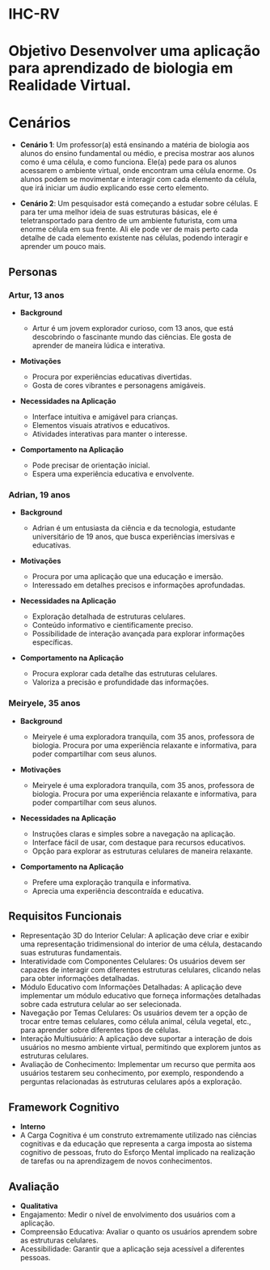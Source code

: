 # IHC-RV

# Objetivo Desenvolver uma aplicação para aprendizado de biologia em Realidade Virtual.

# Cenários

- **Cenário 1**: Um professor(a) está ensinando a matéria de biologia aos alunos do ensino fundamental ou médio, e precisa mostrar aos alunos como é uma célula, e como funciona. Ele(a) pede para os alunos acessarem o ambiente virtual, onde encontram uma célula enorme. Os alunos podem se movimentar e interagir com cada elemento da célula, que irá iniciar um áudio explicando esse certo elemento.

- **Cenário 2**: Um pesquisador está começando a estudar sobre células. E para ter uma melhor ideia de suas estruturas básicas, ele é teletransportado para dentro de um ambiente futurista, com uma enorme célula em sua frente. Ali ele pode ver de mais perto cada detalhe de cada elemento existente nas células, podendo interagir e aprender um pouco mais.

## Personas

### Artur, 13 anos

- **Background**
  - Artur é um jovem explorador curioso, com 13 anos, que está descobrindo o fascinante mundo das ciências. Ele gosta de aprender de maneira lúdica e interativa.
 
- **Motivações**
  - Procura por experiências educativas divertidas.
  - Gosta de cores vibrantes e personagens amigáveis.

- **Necessidades na Aplicação**
  - Interface intuitiva e amigável para crianças.
  - Elementos visuais atrativos e educativos.
  - Atividades interativas para manter o interesse.

- **Comportamento na Aplicação**
  - Pode precisar de orientação inicial.
  - Espera uma experiência educativa e envolvente.

### Adrian, 19 anos

- **Background**
  - Adrian é um entusiasta da ciência e da tecnologia, estudante universitário de 19 anos, que busca experiências imersivas e educativas.
 
- **Motivações**
  - Procura por uma aplicação que una educação e imersão.
  - Interessado em detalhes precisos e informações aprofundadas.

- **Necessidades na Aplicação**
  - Exploração detalhada de estruturas celulares.
  - Conteúdo informativo e cientificamente preciso.
  - Possibilidade de interação avançada para explorar informações específicas.

- **Comportamento na Aplicação**
  - Procura explorar cada detalhe das estruturas celulares.
  - Valoriza a precisão e profundidade das informações.
 
### Meiryele, 35 anos

- **Background**
  - Meiryele é uma exploradora tranquila, com 35 anos, professora de biologia. Procura por uma experiência relaxante e informativa, para poder compartilhar com seus alunos.
 
- **Motivações**
  - Meiryele é uma exploradora tranquila, com 35 anos, professora de biologia. Procura por uma experiência relaxante e informativa, para poder compartilhar com seus alunos.

- **Necessidades na Aplicação**
  - Instruções claras e simples sobre a navegação na aplicação.
  - Interface fácil de usar, com destaque para recursos educativos.
  - Opção para explorar as estruturas celulares de maneira relaxante.

- **Comportamento na Aplicação**
  - Prefere uma exploração tranquila e informativa.
  - Aprecia uma experiência descontraída e educativa.
 
## Requisitos Funcionais

- Representação 3D do Interior Celular:  A aplicação deve criar e exibir uma representação tridimensional do interior de uma célula, destacando suas estruturas fundamentais.
- Interatividade com Componentes Celulares: Os usuários devem ser capazes de interagir com diferentes estruturas celulares, clicando nelas para obter informações detalhadas.
- Módulo Educativo com Informações Detalhadas: A aplicação deve implementar um módulo educativo que forneça informações detalhadas sobre cada estrutura celular ao ser selecionada.
- Navegação por Temas Celulares: Os usuários devem ter a opção de trocar entre temas celulares, como célula animal, célula vegetal, etc., para aprender sobre diferentes tipos de células.
- Interação Multiusuário: A aplicação deve suportar a interação de dois usuários no mesmo ambiente virtual, permitindo que explorem juntos as estruturas celulares.
- Avaliação de Conhecimento: Implementar um recurso que permita aos usuários testarem seu conhecimento, por exemplo, respondendo a perguntas relacionadas às estruturas celulares após a exploração.

## Framework Cognitivo

- **Interno**
- A Carga Cognitiva é um construto extremamente utilizado nas ciências cognitivas e da educação que representa a carga imposta ao sistema cognitivo de pessoas, fruto do Esforço Mental implicado na realização de tarefas ou na aprendizagem de novos conhecimentos.

## Avaliação

- **Qualitativa**
- Engajamento: Medir o nível de envolvimento dos usuários com a aplicação.
- Compreensão Educativa: Avaliar o quanto os usuários aprendem sobre as estruturas celulares.
- Acessibilidade: Garantir que a aplicação seja acessível a diferentes pessoas.
